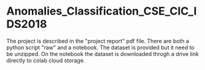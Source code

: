 # Anomalies_Classification_CSE_CIC_IDS2018

The project is described in the "project report" pdf file.
There are both a python script "raw" and a notebook. 
The dataset is provided but it need to be unzipped.	
On the notebook the dataset is downloaded throgh a drive link directly to colab cloud storage.


